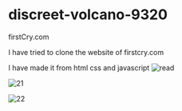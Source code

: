 # discreet-volcano-9320
firstCry.com

I have tried to clone the website of firstcry.com

I have made it from html css and javascript
![read](https://user-images.githubusercontent.com/118505620/213979757-876edb45-390c-4883-9d0d-cf465eb722dd.png)


![21](https://user-images.githubusercontent.com/118505620/213980083-51682c48-12c4-4a94-ba75-2dff41b37c39.png)





![22](https://user-images.githubusercontent.com/118505620/213980218-423627bc-350a-4f71-bf79-3c7e2151dd68.png)




